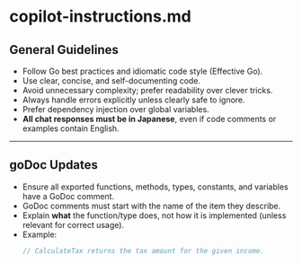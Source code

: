 # copilot-instructions.md

## General Guidelines
- Follow Go best practices and idiomatic code style (Effective Go).
- Use clear, concise, and self-documenting code.
- Avoid unnecessary complexity; prefer readability over clever tricks.
- Always handle errors explicitly unless clearly safe to ignore.
- Prefer dependency injection over global variables.
- **All chat responses must be in Japanese**, even if code comments or examples contain English.

---

## goDoc Updates
- Ensure all exported functions, methods, types, constants, and variables have a GoDoc comment.
- GoDoc comments must start with the name of the item they describe.
- Explain **what** the function/type does, not how it is implemented (unless relevant for correct usage).
- Example:
  ```go
  // CalculateTax returns the tax amount for the given income.
  ```
